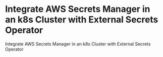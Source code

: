 # Integrate AWS Secrets Manager in an k8s Cluster with External Secrets Operator
Integrate AWS Secrets Manager in an k8s Cluster with External Secrets Operator
